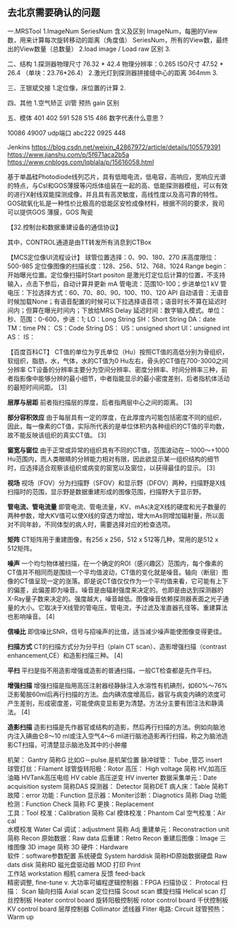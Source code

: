 ## 去北京需要确认的问题
一.MRSTool
1.ImageNum SeriesNum 含义及区别
  ImageNum，每圈的View数，用来计算每次旋转移动的距离（角度值）
  SeriesNum，所有的View数，最终出的View数量（总数量）
2.load image / Load raw 区别
3.

二、结构
1.探测器物理尺寸 76.32 * 42.4  物理分辨率：0.265 ISO尺寸 47.52 * 26.4 （单块：23.76*26.4）
2.激光灯到探测器拼接缝中心的距离 364mm 
3.

三、王银斌交接
1.定位像，床位置的计算
2.

四、其他
1.空气矫正  训管  预热  gain 区别


五、模体
401 402 591 528 515 486 数字代表什么意思？




10086 49007 udp端口
abc222 0925 448

Jenkins
https://blog.csdn.net/weixin_42867972/article/details/105579391
https://www.jianshu.com/p/5f671aca2b5a
https://www.cnblogs.com/lqblala/p/15616058.html




基于单晶硅Photodiode线列芯片，具有低暗电流，低电容，高响应，宽响应光谱的特点，与CsI和GOS薄膜等闪烁体组装在一起的高、低能探测器模组，可以有效的进行X射线双能探测成像，并且具有高灵敏度，高线性度以及高可靠的特性。
 GOS硫氧化钆是一种性价比极高的低能区安检成像材料，根据不同的要求，我司可以提供GOS 薄膜，GOS 陶瓷 
	


【32.控制台和数据重建设备的通信协议】

其中，CONTROL通道是由TT转发所有消息到CTBox


【MCS定位像UI流程设计】
球管位置选择：0、90、180、270
床高度限位：500-985
定位像图像的扫描长度：128、256、512、768、1024
Range begin：开始曝光位置。定位像扫描时Start positon 是激光灯定位后计算的位置，不支持输入，点击下参后，自动计算并更新
mA 管电流：范围10-100；步进单位1
kV 管电压：下拉选择方式：60、70、80、90、100、110、120
API 自动语音：无语音时候加载None；有语音配置的时候可以下拉选择语音项；语音时长不算在延迟时间内；但算在曝光时间内；下放给MRS
Delay 延迟时间：数字输入模式。单位：秒、范围：0-600，步进：1;
LO：Long String SH：Short String DA：date TM：time PN： CS：Code String DS： US：unsigned short UI：unsigned int AS： IS： 

【百度百科CT】
CT值的单位为亨氏单位（Hu）按照CT值的高低分别为骨组织，软组织，脂肪，水，气体，水的CT值为0 Hu左右，骨头的CT值在700-3000之间
分辨率
CT设备的分辨率主要分为空间分辨率、密度分辨率、时间分辨率三种，前者指影像中能够分辨的最小细节，中者指能显示的最小密度差别，后者指机体活动的最短时间间距。 [3] 


**层厚与层距**
前者指扫描层的厚度，后者指两层中心之间的距离。 [3] 


**部分容积效应**
由于每层具有一定的厚度，在此厚度内可能包括密度不同的组织，因此，每一像素的CT值，实际所代表的是单位体积内各种组织的CT值的平均数，故不能反映该组织的真实CT值。 [3] 


**窗宽与窗位**
由于正常或异常的组织具有不同的CT值，范围波动在－1000～+1000 Hu范围内，而人类眼睛的分辨能力相对有限，因此欲显示某一组织结构的细节时，应选择适合观察该组织或病变的窗宽以及窗位，以获得最佳的显示。 [3] 


**视场**
视场（FOV）分为扫描野（SFOV）和显示野（DFOV）两种，扫描野是X线扫描时的范围，显示野是数据重建形成的图像范围，扫描野大于显示野。


**管电流、管电流量**
即管电流、管电流量，KV、mAs决定X线的硬度和光子数量的两种参数，增大KV值可以使X线的穿透力增加，增大mAs则增加辐射量，所以面对不同年龄，不同体型的病人时，需要选择对应的检查选项。


**矩阵**
CT矩阵用于重建图像，有256 x 256，512 x 512等几种，常用的是512 x 512矩阵。


**噪声**
一个均匀物体被扫描，在一个确定的ROI（感兴趣区）范围内，每个像素的CT值并不相同而是围绕一个平均值波动，CT值的变化就是噪音。轴向（断层）图像的CT值呈现一定的涨落。即是说CT值仅仅作为一个平均值来看，它可能有上下的偏差，此偏差即为噪音。噪音是由辐射强度来决定的。也即是由达到探测器的X-Ray量子数来决定的。强度越大，噪音越低。图像噪音依赖探测器表面之光子通量的大小。它取决于X线管的管电压，管电流，予过滤及准直器孔径等。重建算法也影响噪音。 [4] 


**信噪比**
即信噪比SNR，信号与招噪声的比值，适当减少噪声能使图像变得更佳。


**扫描方式**
CT的扫描方式分为分平扫（plain CT scan）、造影增强扫描（contrast enhancement,CE）和造影扫描三种。 [4] 


**平扫**
平扫是指不用造影增强或造影的普通扫描，一般CT检查都是先作平扫。


**增强扫描**
增强扫描是指用高压注射器经静脉注入水溶性有机碘剂，如60%～76%泛影葡胺60ml后再行扫描的方法。血内碘浓度增高后，器官与病变内碘的浓度可产生差别，形成密度差，可能使病变显影更为清楚。方法分主要有团注法和静滴法。 [4] 


**造影扫描**
造影扫描是先作器官或结构的造影，然后再行扫描的方法。例如向脑池内注入碘曲仑8～10 ml或注入空气4～6 ml进行脑池造影再行扫描，称之为脑池造影CT扫描，可清楚显示脑池及其中的小肿瘤

机架：   Gantry   简称G 比如G－pulse.是机架位置
脉冲球管：   Tube ,管芯 insert
球管灯丝：Filament
球管旋转阳极：Rotor
高压：   High voltage 简称 HV,如高压油箱 HVTank高压电缆 HV cable 高压逆变 HV inverter
数据采集单元：Date acquisition  system 简称DAS
探测器： Detector         简称DET
病人床：Table               简称T
故障：error
功能：Function
显示器：Moniter诊断：Diagnotics          简称 Diag
功能检测：Function Check    简称 FC
更换：Replacement      
工具：Tool
校准：Calibration    简称 Cal
模体校准：Phantom Cal
空气校准：Air cal     
水模校准 Water Cal
调试：adjustment  简称 Adj
重建单元：Reconstraction  unit   简称 Recon
原始数据：Raw data
后重建：Retro Recon
重建后图像：Image
三维图像 3D image 简称 3D
硬件：Hardware   
软件：software参数配置
系统硬盘 System harddisk            简称HD原始数据硬盘 Raw dats disk         简称RD
磁光盘驱动器  MOD
打印 Print             
工作站       workstation
相机 camera
反馈                feed-back   
精密调整,      fine-tune v.
大功率可编程逻辑控制器：FPGA
扫描协议：        Protocal
扫描：                Scan
轴向扫描            Axial scan
定位扫描            Scout scan
螺旋扫描            Helical scan
灯丝控制板        Heater control board
旋转阳极控制板 rotor control board
千伏控制板        KV control board
层厚控制器        Collimator
滤线器                  Fliter
电路:                   Circuit
球管预热：        Warm up






